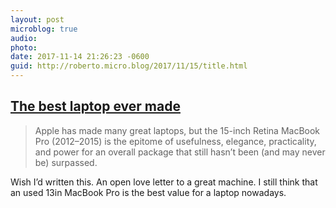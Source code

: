 ```yaml
---
layout: post
microblog: true
audio: 
photo: 
date: 2017-11-14 21:26:23 -0600
guid: http://roberto.micro.blog/2017/11/15/title.html
---
```

<h2 id="the-best-laptop-ever-madelink"><a href="https://marco.org/2017/11/14/best-laptop-ever">The best laptop ever made</a></h2>
<blockquote>Apple has made many great laptops, but the 15-inch Retina MacBook Pro (2012–2015) is the epitome of usefulness, elegance, practicality, and power for an overall package that still hasn’t been (and may never be) surpassed.</blockquote>
Wish I’d written this. An open love letter to a great machine. I still think that an used 13in MacBook Pro is the best value for a laptop nowadays.

 
